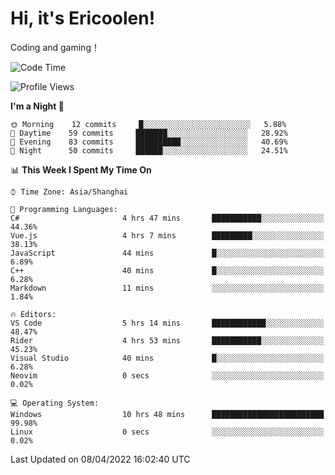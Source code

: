 # Hi, it's Ericoolen!
Coding and gaming！

<!--START_SECTION:waka-->
![Code Time](http://img.shields.io/badge/Code%20Time-201%20hrs%2052%20mins-blue)

![Profile Views](http://img.shields.io/badge/Profile%20Views-4-blue)

**I'm a Night 🦉** 

```text
🌞 Morning    12 commits     █░░░░░░░░░░░░░░░░░░░░░░░░   5.88% 
🌆 Daytime    59 commits     ███████░░░░░░░░░░░░░░░░░░   28.92% 
🌃 Evening    83 commits     ██████████░░░░░░░░░░░░░░░   40.69% 
🌙 Night      50 commits     ██████░░░░░░░░░░░░░░░░░░░   24.51%

```


📊 **This Week I Spent My Time On** 

```text
⌚︎ Time Zone: Asia/Shanghai

💬 Programming Languages: 
C#                       4 hrs 47 mins       ███████████░░░░░░░░░░░░░░   44.36% 
Vue.js                   4 hrs 7 mins        █████████░░░░░░░░░░░░░░░░   38.13% 
JavaScript               44 mins             █░░░░░░░░░░░░░░░░░░░░░░░░   6.89% 
C++                      40 mins             █░░░░░░░░░░░░░░░░░░░░░░░░   6.28% 
Markdown                 11 mins             ░░░░░░░░░░░░░░░░░░░░░░░░░   1.84%

🔥 Editors: 
VS Code                  5 hrs 14 mins       ████████████░░░░░░░░░░░░░   48.47% 
Rider                    4 hrs 53 mins       ███████████░░░░░░░░░░░░░░   45.23% 
Visual Studio            40 mins             █░░░░░░░░░░░░░░░░░░░░░░░░   6.28% 
Neovim                   0 secs              ░░░░░░░░░░░░░░░░░░░░░░░░░   0.02%

💻 Operating System: 
Windows                  10 hrs 48 mins      █████████████████████████   99.98% 
Linux                    0 secs              ░░░░░░░░░░░░░░░░░░░░░░░░░   0.02%

```


 Last Updated on 08/04/2022 16:02:40 UTC
<!--END_SECTION:waka-->

